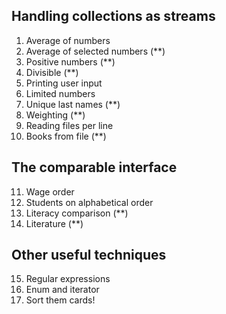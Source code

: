 ## Handling collections as streams
1. Average of numbers
2. Average of selected numbers (**)
3. Positive numbers (**)
4. Divisible (**)
5. Printing user input
6. Limited numbers
7. Unique last names (**)
8. Weighting (**)
9. Reading files per line
10. Books from file (**)

## The comparable interface
11. Wage order
12. Students on alphabetical order
13. Literacy comparison (**)
14. Literature (**)

## Other useful techniques
15. Regular expressions
16. Enum and iterator
17. Sort them cards!
